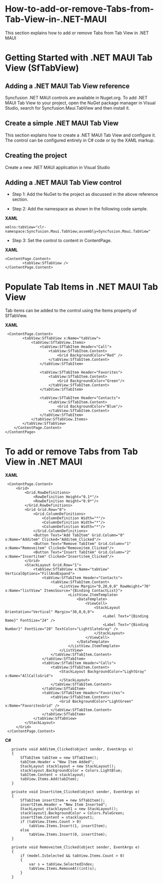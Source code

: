 # How-to-add-or-remove-Tabs-from-Tab-View-in-.NET-MAUI
This section explains how to add or remove Tabs from Tab View in .NET MAUI

#   Getting Started with .NET MAUI Tab View (SfTabView)

##  Adding a .NET MAUI Tab View reference
Syncfusion .NET MAUI controls are available in Nuget.org. To add .NET MAUI Tab View to your project, open the NuGet package manager in Visual Studio, search for Syncfusion.Maui.TabView and then install it.

## Create a simple .NET MAUI Tab View
This section explains how to create a .NET MAUI Tab View and configure it. The control can be configured entirely in C# code or by the XAML markup.

## Creating the project
Create a new .NET MAUI application in Visual Studio

## Adding a .NET MAUI Tab View control
*   Step 1: Add the NuGet to the project as discussed in the above reference section.

*   Step 2: Add the namespace as shown in the following code sample.

**XAML**

```
xmlns:tabView="clr-namespace:Syncfusion.Maui.TabView;assembly=Syncfusion.Maui.TabView"
```

*   Step 3: Set the control to content in ContentPage.

**XAML**
```
<ContentPage.Content> 
        <tabView:SfTabView /> 
</ContentPage.Content>  

```

#   Populate Tab Items in .NET MAUI Tab View
Tab items can be added to the control using the Items property of SfTabView.

**XAML**
```
 <ContentPage.Content> 
        <tabView:SfTabView x:Name="tabView">
            <tabView:SfTabView.Items>
                <tabView:SfTabItem Header="Call">
                    <tabView:SfTabItem.Content>
                        <Grid BackgroundColor="Red" />
                    </tabView:SfTabItem.Content>
                </tabView:SfTabItem>

                <tabView:SfTabItem Header="Favorites">
                    <tabView:SfTabItem.Content>
                        <Grid BackgroundColor="Green"/>
                    </tabView:SfTabItem.Content>
                </tabView:SfTabItem>

                <tabView:SfTabItem Header="Contacts">
                    <tabView:SfTabItem.Content>
                        <Grid BackgroundColor="Blue"/>
                    </tabView:SfTabItem.Content>
                </tabView:SfTabItem>
            </tabView:SfTabView.Items>
        </tabView:SfTabView>
    </ContentPage.Content>  
</ContentPage>
```

#   To add or remove Tabs from Tab View in .NET MAUI

**XAML**
```
 <ContentPage.Content>
     <Grid>
         <Grid.RowDefinitions>
             <RowDefinition Height="0.1*"/>
             <RowDefinition Height="0.9*"/>
         </Grid.RowDefinitions>
         <Grid Grid.Row="0">
             <Grid.ColumnDefinitions>
                 <ColumnDefinition Width="*"/>
                 <ColumnDefinition Width="*"/>
                 <ColumnDefinition Width="*"/>
             </Grid.ColumnDefinitions>
             <Button Text="Add TabItem" Grid.Column="0" x:Name="Additem" Clicked="Additem_Clicked"/>
             <Button Text="Remove TabItem" Grid.Column="1" x:Name="Removeitem" Clicked="Removeitem_Clicked"/>
             <Button Text="Insert TabItem" Grid.Column="2" x:Name="Insertitem" Clicked="Insertitem_Clicked"/>
         </Grid>
         <StackLayout Grid.Row="1">
             <tabView:SfTabView x:Name="tabView" VerticalOptions="FillAndExpand">
                 <tabView:SfTabItem Header="Contacts">
                     <tabView:SfTabItem.Content>
                         <ListView Margin="0,20,0,0" RowHeight="70" x:Name="listView" ItemsSource="{Binding ContactList}">
                             <ListView.ItemTemplate>
                                 <DataTemplate>
                                     <ViewCell>
                                         <StackLayout Orientation="Vertical" Margin="30,0,0,0">
                                             <Label Text="{Binding Name}" FontSize="24" />
                                             <Label Text="{Binding Number}" FontSize="20" TextColor="LightSlateGray" />
                                         </StackLayout>
                                     </ViewCell>
                                 </DataTemplate>
                             </ListView.ItemTemplate>
                         </ListView>
                     </tabView:SfTabItem.Content>
                 </tabView:SfTabItem>
                 <tabView:SfTabItem Header="Calls">
                     <tabView:SfTabItem.Content>
                         <StackLayout BackgroundColor="LightGray"  x:Name="AllCallsGrid">
                         </StackLayout>
                     </tabView:SfTabItem.Content>
                 </tabView:SfTabItem>
                 <tabView:SfTabItem Header="Favorites">
                     <tabView:SfTabItem.Content>
                         <Grid BackgroundColor="LightGreen"  x:Name="FavoritesGrid" />
                     </tabView:SfTabItem.Content>
                 </tabView:SfTabItem>
             </tabView:SfTabView>
         </StackLayout>
     </Grid>
 </ContentPage.Content>
 ```

 **C#**

 ```
    private void Additem_Clicked(object sender, EventArgs e) 
    {
        SfTabItem tabItem = new SfTabItem();
        tabItem.Header = "New Item Added";
        StackLayout stacklayout = new StackLayout();
        stacklayout.BackgroundColor = Colors.LightBlue;
        tabItem.Content = stacklayout;
        tabView.Items.Add(tabItem);
    }

    private void Insertitem_Clicked(object sender, EventArgs e) 
    {
        SfTabItem insertItem = new SfTabItem();
        insertItem.Header = "New Item Inserted";
        StackLayout stacklayout1 = new StackLayout();
        stacklayout1.BackgroundColor = Colors.PaleGreen;
        insertItem.Content = stacklayout1;
        if (tabView.Items.Count > 0)
            tabView.Items.Insert(1, insertItem);
        else
            tabView.Items.Insert(0, insertItem);
    }

    private void Removeitem_Clicked(object sender, EventArgs e) 
    {
        if (model.IsSelected && tabView.Items.Count > 0) 
        {
            var s = tabView.SelectedIndex;
            tabView.Items.RemoveAt((int)s);
        }
    }
 ```